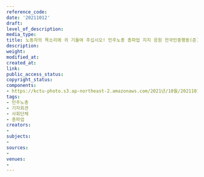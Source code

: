 ```yaml
---
reference_code: 
date: '20211012'
draft: 
level_of_description: 
media_type: 
title: 노동자의 목소리에 귀 기울여 주십시오! 민주노총 총파업 지지 응원 전국민중행동(준) 기자회견
description: 
weight: 
modified_at: 
created_at: 
link: 
public_access_status: 
copyright_status: 
components:
- https://kctu-photo.s3.ap-northeast-2.amazonaws.com/2021년/10월/20211012-노동자의+목소리에+귀+기울여+주십시오!+민주노총+총파업+지지+응원+전국민중행동(준)+기자회견_민주노총_기자회견_사회단체_총파업/_5D40027.jpg
tags:
- 민주노총
- 기자회견
- 사회단체
- 총파업
creators:
- 
subjects:
- 
sources:
- 
venues:
- 
---
```

